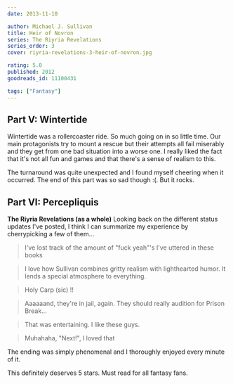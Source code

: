 ```yaml
---
date: 2013-11-10

author: Michael J. Sullivan
title: Heir of Novron
series: The Riyria Revelations
series_order: 3
cover: riyria-revelations-3-heir-of-novron.jpg

rating: 5.0
published: 2012
goodreads_id: 11100431

tags: ["Fantasy"]
---
```


## Part V: Wintertide

Wintertide was a rollercoaster ride. So much going on in so little time. Our main protagonists try to mount a rescue but their attempts all fail miserably and they get from one bad situation into a worse one. I really liked the fact that it's not all fun and games and that there's a sense of realism to this.

The turnaround was quite unexpected and I found myself cheering when it occurred. The end of this part was so sad though :(. But it rocks.

## Part VI: Percepliquis

**The Riyria Revelations (as a whole)**
Looking back on the different status updates I've posted, I think I can summarize my experience by cherrypicking a few of them...

> I've lost track of the amount of "fuck yeah"'s I've uttered in these books

> I love how Sullivan combines gritty realism with lighthearted humor. It lends a special atmosphere to everything.

> Holy Carp (sic) !!

> Aaaaaand, they're in jail, again. They should really audition for Prison Break...

> That was entertaining. I like these guys.

> Muhahaha, "Next!", I loved that

The ending was simply phenomenal and I thoroughly enjoyed every minute of it.

This definitely deserves 5 stars. Must read for all fantasy fans.
